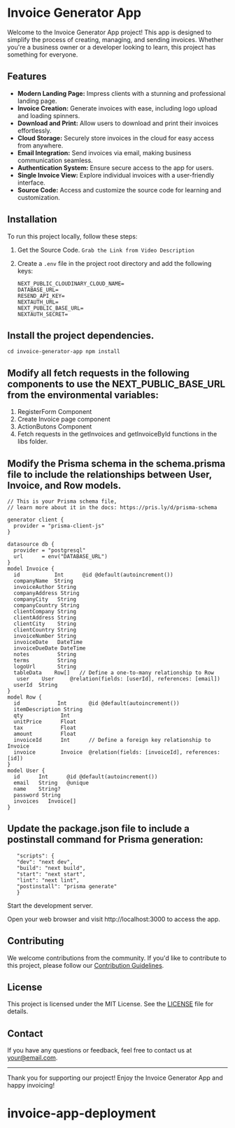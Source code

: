 # Invoice Generator App

Welcome to the Invoice Generator App project! This app is designed to simplify the process of creating, managing, and sending invoices. Whether you're a business owner or a developer looking to learn, this project has something for everyone.

## Features

- **Modern Landing Page:** Impress clients with a stunning and professional landing page.
- **Invoice Creation:** Generate invoices with ease, including logo upload and loading spinners.
- **Download and Print:** Allow users to download and print their invoices effortlessly.
- **Cloud Storage:** Securely store invoices in the cloud for easy access from anywhere.
- **Email Integration:** Send invoices via email, making business communication seamless.
- **Authentication System:** Ensure secure access to the app for users.
- **Single Invoice View:** Explore individual invoices with a user-friendly interface.
- **Source Code:** Access and customize the source code for learning and customization.

## Installation

To run this project locally, follow these steps:

1. Get the Source Code.
   `Grab the Link from Video Description`
2. Create a `.env` file in the project root directory and add the following keys:

   ```dotenv
   NEXT_PUBLIC_CLOUDINARY_CLOUD_NAME=
   DATABASE_URL=
   RESEND_API_KEY=
   NEXTAUTH_URL=
   NEXT_PUBLIC_BASE_URL=
   NEXTAUTH_SECRET=

   ```

## Install the project dependencies.

`cd invoice-generator-app
npm install`

## Modify all fetch requests in the following components to use the NEXT_PUBLIC_BASE_URL from the environmental variables:

1. RegisterForm Component
2. Create Invoice page component
3. ActionButons Component
4. Fetch requests in the getInvoices and getInvoiceById functions in the libs folder.

## Modify the Prisma schema in the schema.prisma file to include the relationships between User, Invoice, and Row models.

```
// This is your Prisma schema file,
// learn more about it in the docs: https://pris.ly/d/prisma-schema

generator client {
  provider = "prisma-client-js"
}

datasource db {
  provider = "postgresql"
  url      = env("DATABASE_URL")
}
model Invoice {
  id           Int      @id @default(autoincrement())
  companyName  String
  invoiceAuthor String
  companyAddress String
  companyCity   String
  companyCountry String
  clientCompany String
  clientAddress String
  clientCity    String
  clientCountry String
  invoiceNumber String
  invoiceDate   DateTime
  invoiceDueDate DateTime
  notes         String
  terms         String
  logoUrl       String
  tableData    Row[]   // Define a one-to-many relationship to Row
   user    User     @relation(fields: [userId], references: [email])
  userId  String
}
model Row {
  id            Int       @id @default(autoincrement())
  itemDescription String
  qty            Int
  unitPrice      Float
  tax            Float
  amount         Float
  invoiceId      Int      // Define a foreign key relationship to Invoice
  invoice        Invoice  @relation(fields: [invoiceId], references: [id])
}
model User {
  id      Int      @id @default(autoincrement())
  email   String   @unique
  name    String?
  password String
  invoices   Invoice[]
}

```

## Update the package.json file to include a postinstall command for Prisma generation:

```
   "scripts": {
   "dev": "next dev",
   "build": "next build",
   "start": "next start",
   "lint": "next lint",
   "postinstall": "prisma generate"
   }

```

Start the development server.

Open your web browser and visit http://localhost:3000 to access the app.

## Contributing

We welcome contributions from the community. If you'd like to contribute to this project, please follow our [Contribution Guidelines](CONTRIBUTING.md).

## License

This project is licensed under the MIT License. See the [LICENSE](LICENSE) file for details.

## Contact

If you have any questions or feedback, feel free to contact us at your@email.com.

---

Thank you for supporting our project! Enjoy the Invoice Generator App and happy invoicing!

# invoice-app-deployment
